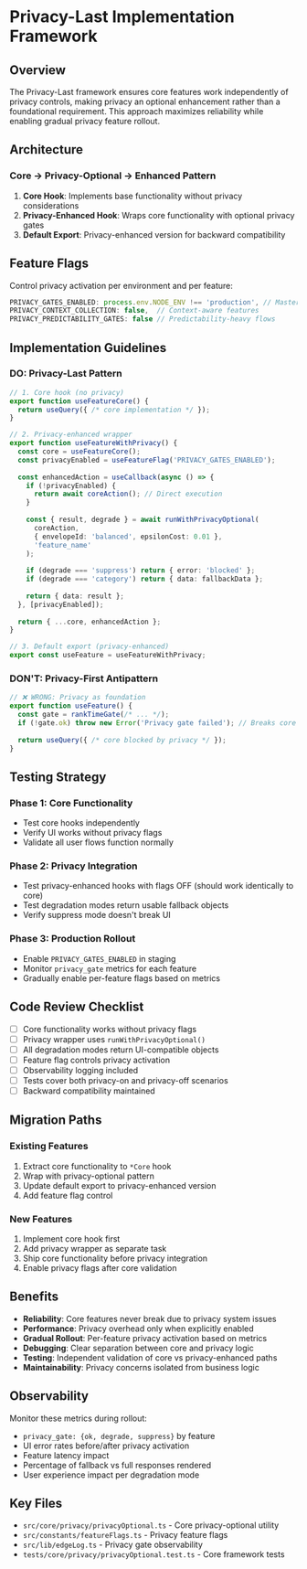 # Privacy-Last Implementation Framework

## Overview

The Privacy-Last framework ensures core features work independently of privacy controls, making privacy an optional enhancement rather than a foundational requirement. This approach maximizes reliability while enabling gradual privacy feature rollout.

## Architecture

### Core → Privacy-Optional → Enhanced Pattern

1. **Core Hook**: Implements base functionality without privacy considerations
2. **Privacy-Enhanced Hook**: Wraps core functionality with optional privacy gates
3. **Default Export**: Privacy-enhanced version for backward compatibility

## Feature Flags

Control privacy activation per environment and per feature:

```typescript
PRIVACY_GATES_ENABLED: process.env.NODE_ENV !== 'production', // Master switch
PRIVACY_CONTEXT_COLLECTION: false,  // Context-aware features  
PRIVACY_PREDICTABILITY_GATES: false // Predictability-heavy flows
```

## Implementation Guidelines

### DO: Privacy-Last Pattern

```typescript
// 1. Core hook (no privacy)
export function useFeatureCore() {
  return useQuery({ /* core implementation */ });
}

// 2. Privacy-enhanced wrapper
export function useFeatureWithPrivacy() {
  const core = useFeatureCore();
  const privacyEnabled = useFeatureFlag('PRIVACY_GATES_ENABLED');
  
  const enhancedAction = useCallback(async () => {
    if (!privacyEnabled) {
      return await coreAction(); // Direct execution
    }
    
    const { result, degrade } = await runWithPrivacyOptional(
      coreAction,
      { envelopeId: 'balanced', epsilonCost: 0.01 },
      'feature_name'
    );
    
    if (degrade === 'suppress') return { error: 'blocked' };
    if (degrade === 'category') return { data: fallbackData };
    
    return { data: result };
  }, [privacyEnabled]);
  
  return { ...core, enhancedAction };
}

// 3. Default export (privacy-enhanced)
export const useFeature = useFeatureWithPrivacy;
```

### DON'T: Privacy-First Antipattern

```typescript
// ❌ WRONG: Privacy as foundation
export function useFeature() {
  const gate = rankTimeGate(/* ... */);
  if (!gate.ok) throw new Error('Privacy gate failed'); // Breaks core functionality
  
  return useQuery({ /* core blocked by privacy */ });
}
```

## Testing Strategy

### Phase 1: Core Functionality
- Test core hooks independently
- Verify UI works without privacy flags
- Validate all user flows function normally

### Phase 2: Privacy Integration  
- Test privacy-enhanced hooks with flags OFF (should work identically to core)
- Test degradation modes return usable fallback objects
- Verify suppress mode doesn't break UI

### Phase 3: Production Rollout
- Enable `PRIVACY_GATES_ENABLED` in staging
- Monitor `privacy_gate` metrics for each feature
- Gradually enable per-feature flags based on metrics

## Code Review Checklist

- [ ] Core functionality works without privacy flags
- [ ] Privacy wrapper uses `runWithPrivacyOptional()` 
- [ ] All degradation modes return UI-compatible objects
- [ ] Feature flag controls privacy activation
- [ ] Observability logging included
- [ ] Tests cover both privacy-on and privacy-off scenarios
- [ ] Backward compatibility maintained

## Migration Paths

### Existing Features
1. Extract core functionality to `*Core` hook
2. Wrap with privacy-optional pattern
3. Update default export to privacy-enhanced version
4. Add feature flag control

### New Features
1. Implement core hook first
2. Add privacy wrapper as separate task
3. Ship core functionality before privacy integration
4. Enable privacy flags after core validation

## Benefits

- **Reliability**: Core features never break due to privacy system issues
- **Performance**: Privacy overhead only when explicitly enabled
- **Gradual Rollout**: Per-feature privacy activation based on metrics
- **Debugging**: Clear separation between core and privacy logic
- **Testing**: Independent validation of core vs privacy-enhanced paths
- **Maintainability**: Privacy concerns isolated from business logic

## Observability

Monitor these metrics during rollout:

- `privacy_gate: {ok, degrade, suppress}` by feature
- UI error rates before/after privacy activation  
- Feature latency impact
- Percentage of fallback vs full responses rendered
- User experience impact per degradation mode

## Key Files

- `src/core/privacy/privacyOptional.ts` - Core privacy-optional utility
- `src/constants/featureFlags.ts` - Privacy feature flags
- `src/lib/edgeLog.ts` - Privacy gate observability
- `tests/core/privacy/privacyOptional.test.ts` - Core framework tests